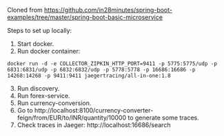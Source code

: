 Cloned from https://github.com/in28minutes/spring-boot-examples/tree/master/spring-boot-basic-microservice

Steps to set up locally:

1. Start docker.
2. Run docker container: 
```
docker run -d -e COLLECTOR_ZIPKIN_HTTP_PORT=9411 -p 5775:5775/udp -p 6831:6831/udp -p 6832:6832/udp -p 5778:5778 -p 16686:16686 -p 14268:14268 -p 9411:9411 jaegertracing/all-in-one:1.8
```
3. Run discovery.
4. Run forex-service.
5. Run currency-conversion.
6. Go to http://localhost:8100/currency-converter-feign/from/EUR/to/INR/quantity/10000 to generate some traces.
7. Check traces in Jaeger: http://localhost:16686/search